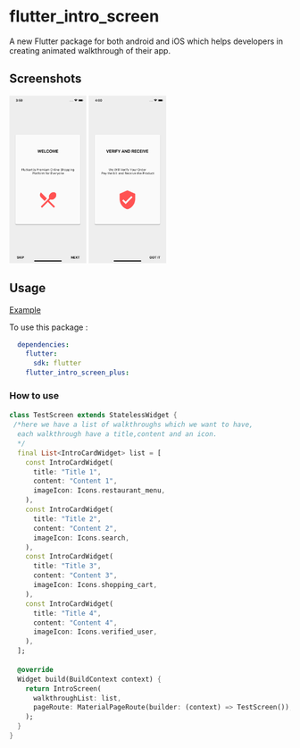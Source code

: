 # flutter_intro_screen

A new Flutter package for both android and iOS which helps developers in creating animated walkthrough of their app.

## Screenshots

<img src="ss1.png" height="300em" /> 

<img src="ss2.png" height="300em" />

## Usage

[Example](https://github.com/inamhusain/flutter_intro_screen_plus.git)

To use this package :

```yaml
  dependencies:
    flutter:
      sdk: flutter
    flutter_intro_screen_plus:
```

### How to use

```dart
class TestScreen extends StatelessWidget {
 /*here we have a list of walkthroughs which we want to have, 
  each walkthrough have a title,content and an icon.
  */
  final List<IntroCardWidget> list = [
    const IntroCardWidget(
      title: "Title 1",
      content: "Content 1",
      imageIcon: Icons.restaurant_menu,
    ),
    const IntroCardWidget(
      title: "Title 2",
      content: "Content 2",
      imageIcon: Icons.search,
    ),
    const IntroCardWidget(
      title: "Title 3",
      content: "Content 3",
      imageIcon: Icons.shopping_cart,
    ),
    const IntroCardWidget(
      title: "Title 4",
      content: "Content 4",
      imageIcon: Icons.verified_user,
    ),
  ];

  @override
  Widget build(BuildContext context) {
    return IntroScreen(
      walkthroughList: list,
      pageRoute: MaterialPageRoute(builder: (context) => TestScreen()),
    );
  }
}

```
